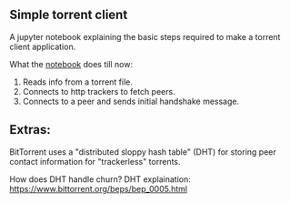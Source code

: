 ## Simple torrent client

A jupyter notebook explaining the basic steps required to make a torrent client application.

What the [notebook](simple_torrent_client.ipynb) does till now:

1. Reads info from a torrent file.
2. Connects to http trackers to fetch peers.
3. Connects to a peer and sends initial handshake message.


## Extras:

BitTorrent uses a "distributed sloppy hash table" (DHT) for storing peer contact information for "trackerless" torrents.

How does DHT handle churn? 
DHT explaination: https://www.bittorrent.org/beps/bep_0005.html

